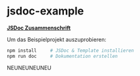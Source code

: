 # jsdoc-example

[**JSDoc Zusammenschrift**](https://github.com/JaSpa/jsdoc-example/blob/main/jsdoc-overview.md)

Um das Beispielprojekt auszuprobieren:

```sh
npm install     # JSDoc & Template installieren
npm run doc     # Dokumentation erstellen
```
NEUNEUNEUNEU
